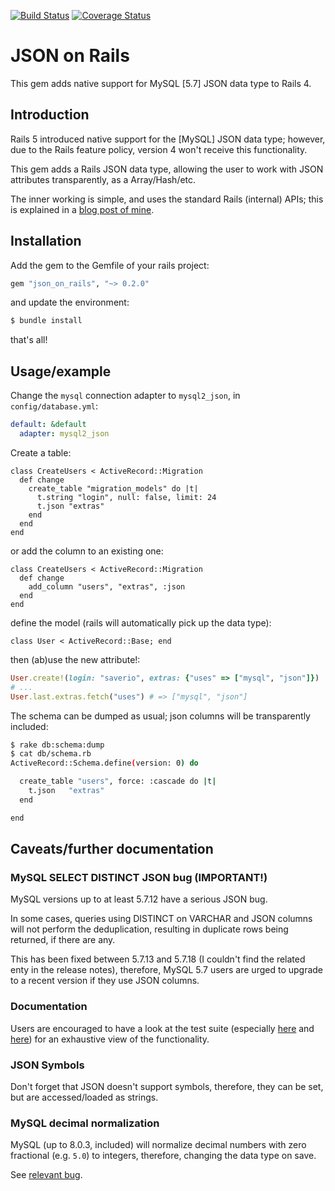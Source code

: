 [![Build Status](https://travis-ci.org/saveriomiroddi/json_on_rails.svg?branch=master)](https://travis-ci.org/saveriomiroddi/json_on_rails)
[![Coverage Status](https://coveralls.io/repos/github/saveriomiroddi/json_on_rails/badge.svg?branch=master)](https://coveralls.io/github/saveriomiroddi/json_on_rails?branch=master)

# JSON on Rails

This gem adds native support for MySQL [5.7] JSON data type to Rails 4.

## Introduction

Rails 5 introduced native support for the [MySQL] JSON data type; however, due to the Rails feature policy, version 4 won't receive this functionality.

This gem adds a Rails JSON data type, allowing the user to work with JSON attributes transparently, as a Array/Hash/etc.

The inner working is simple, and uses the standard Rails (internal) APIs; this is explained in a [blog post of mine](https://saveriomiroddi.github.io/Support-MySQL-native-JSON-data-type-in-Rails-4).

## Installation

Add the gem to the Gemfile of your rails project:

```ruby
gem "json_on_rails", "~> 0.2.0"
```

and update the environment:

```sh
$ bundle install
```

that's all!

## Usage/example

Change the `mysql` connection adapter to `mysql2_json`, in `config/database.yml`:

```yaml
default: &default
  adapter: mysql2_json
```

Create a table:

```
class CreateUsers < ActiveRecord::Migration
  def change
    create_table "migration_models" do |t|
      t.string "login", null: false, limit: 24
      t.json "extras"
    end
  end
end
```

or add the column to an existing one:

```
class CreateUsers < ActiveRecord::Migration
  def change
    add_column "users", "extras", :json
  end
end
```

define the model (rails will automatically pick up the data type):

```
class User < ActiveRecord::Base; end
```

then (ab)use the new attribute!:

```ruby
User.create!(login: "saverio", extras: {"uses" => ["mysql", "json"]})
# ...
User.last.extras.fetch("uses") # => ["mysql", "json"]
```

The schema can be dumped as usual; json columns will be transparently included:

```sh
$ rake db:schema:dump
$ cat db/schema.rb
ActiveRecord::Schema.define(version: 0) do

  create_table "users", force: :cascade do |t|
    t.json   "extras"
  end

end
```

## Caveats/further documentation

### MySQL SELECT DISTINCT JSON bug (**IMPORTANT!**)

MySQL versions up to at least 5.7.12 have a serious JSON bug.

In some cases, queries using DISTINCT on VARCHAR and JSON columns will not perform the deduplication, resulting in duplicate rows being returned, if there are any.

This has been fixed between 5.7.13 and 5.7.18 (I couldn't find the related enty in the release notes), therefore, MySQL 5.7 users are urged to upgrade to a recent version if they use JSON columns.

### Documentation

Users are encouraged to have a look at the test suite (especially [here](spec/json_on_rails/json_attributes_spec.rb) and [here](spec/json_on_rails/arel_methods_spec.rb)) for an exhaustive view of the functionality.

### JSON Symbols

Don't forget that JSON doesn't support symbols, therefore, they can be set, but are accessed/loaded as strings.

### MySQL decimal normalization

MySQL (up to 8.0.3, included) will normalize decimal numbers with zero fractional (e.g. `5.0`) to integers, therefore, changing the data type on save.

See [relevant bug](https://bugs.mysql.com/bug.php?id=88230).
